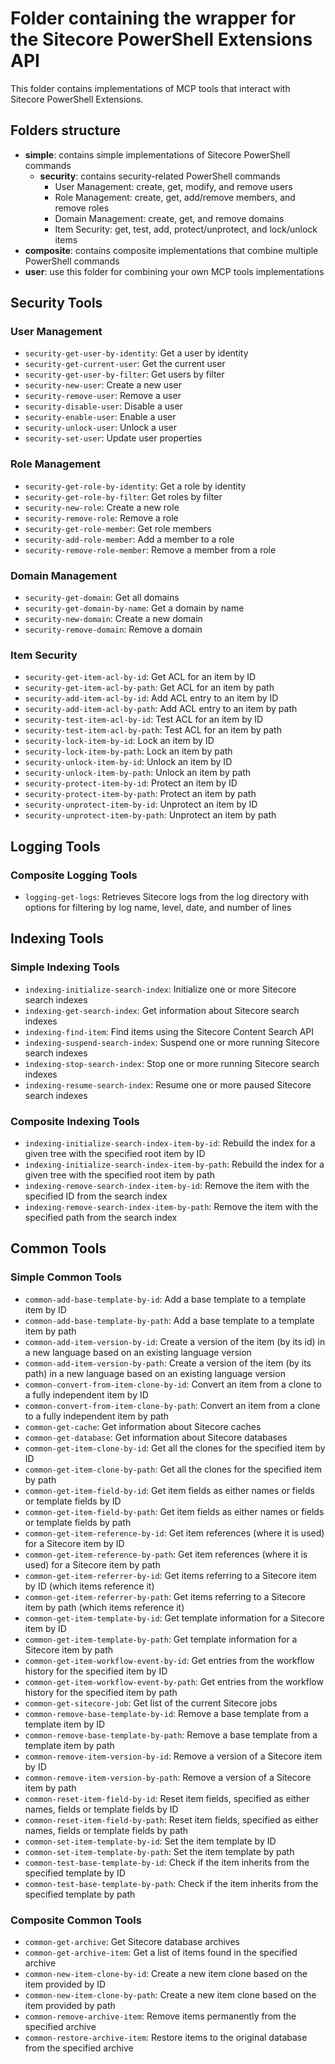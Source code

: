 # Folder containing the wrapper for the Sitecore PowerShell Extensions API

This folder contains implementations of MCP tools that interact with Sitecore PowerShell Extensions.

## Folders structure

- **simple**: contains simple implementations of Sitecore PowerShell commands
  - **security**: contains security-related PowerShell commands
    - User Management: create, get, modify, and remove users
    - Role Management: create, get, add/remove members, and remove roles
    - Domain Management: create, get, and remove domains
    - Item Security: get, test, add, protect/unprotect, and lock/unlock items
- **composite**: contains composite implementations that combine multiple PowerShell commands
- **user**: use this folder for combining your own MCP tools implementations

## Security Tools

### User Management

- `security-get-user-by-identity`: Get a user by identity
- `security-get-current-user`: Get the current user
- `security-get-user-by-filter`: Get users by filter
- `security-new-user`: Create a new user
- `security-remove-user`: Remove a user
- `security-disable-user`: Disable a user
- `security-enable-user`: Enable a user
- `security-unlock-user`: Unlock a user
- `security-set-user`: Update user properties

### Role Management

- `security-get-role-by-identity`: Get a role by identity
- `security-get-role-by-filter`: Get roles by filter
- `security-new-role`: Create a new role
- `security-remove-role`: Remove a role
- `security-get-role-member`: Get role members
- `security-add-role-member`: Add a member to a role
- `security-remove-role-member`: Remove a member from a role

### Domain Management

- `security-get-domain`: Get all domains
- `security-get-domain-by-name`: Get a domain by name
- `security-new-domain`: Create a new domain
- `security-remove-domain`: Remove a domain

### Item Security

- `security-get-item-acl-by-id`: Get ACL for an item by ID
- `security-get-item-acl-by-path`: Get ACL for an item by path
- `security-add-item-acl-by-id`: Add ACL entry to an item by ID
- `security-add-item-acl-by-path`: Add ACL entry to an item by path
- `security-test-item-acl-by-id`: Test ACL for an item by ID
- `security-test-item-acl-by-path`: Test ACL for an item by path
- `security-lock-item-by-id`: Lock an item by ID
- `security-lock-item-by-path`: Lock an item by path
- `security-unlock-item-by-id`: Unlock an item by ID
- `security-unlock-item-by-path`: Unlock an item by path
- `security-protect-item-by-id`: Protect an item by ID
- `security-protect-item-by-path`: Protect an item by path
- `security-unprotect-item-by-id`: Unprotect an item by ID
- `security-unprotect-item-by-path`: Unprotect an item by path

## Logging Tools

### Composite Logging Tools

- `logging-get-logs`: Retrieves Sitecore logs from the log directory with options for filtering by log name, level, date, and number of lines

## Indexing Tools

### Simple Indexing Tools

- `indexing-initialize-search-index`: Initialize one or more Sitecore search indexes
- `indexing-get-search-index`: Get information about Sitecore search indexes
- `indexing-find-item`: Find items using the Sitecore Content Search API
- `indexing-suspend-search-index`: Suspend one or more running Sitecore search indexes
- `indexing-stop-search-index`: Stop one or more running Sitecore search indexes
- `indexing-resume-search-index`: Resume one or more paused Sitecore search indexes

### Composite Indexing Tools

- `indexing-initialize-search-index-item-by-id`: Rebuild the index for a given tree with the specified root item by ID
- `indexing-initialize-search-index-item-by-path`: Rebuild the index for a given tree with the specified root item by path
- `indexing-remove-search-index-item-by-id`: Remove the item with the specified ID from the search index
- `indexing-remove-search-index-item-by-path`: Remove the item with the specified path from the search index

## Common Tools

### Simple Common Tools

- `common-add-base-template-by-id`: Add a base template to a template item by ID
- `common-add-base-template-by-path`: Add a base template to a template item by path
- `common-add-item-version-by-id`: Create a version of the item (by its id) in a new language based on an existing language version
- `common-add-item-version-by-path`: Create a version of the item (by its path) in a new language based on an existing language version
- `common-convert-from-item-clone-by-id`: Convert an item from a clone to a fully independent item by ID
- `common-convert-from-item-clone-by-path`: Convert an item from a clone to a fully independent item by path
- `common-get-cache`: Get information about Sitecore caches
- `common-get-database`: Get information about Sitecore databases
- `common-get-item-clone-by-id`: Get all the clones for the specified item by ID
- `common-get-item-clone-by-path`: Get all the clones for the specified item by path
- `common-get-item-field-by-id`: Get item fields as either names or fields or template fields by ID
- `common-get-item-field-by-path`: Get item fields as either names or fields or template fields by path
- `common-get-item-reference-by-id`: Get item references (where it is used) for a Sitecore item by ID
- `common-get-item-reference-by-path`: Get item references (where it is used) for a Sitecore item by path
- `common-get-item-referrer-by-id`: Get items referring to a Sitecore item by ID (which items reference it)
- `common-get-item-referrer-by-path`: Get items referring to a Sitecore item by path (which items reference it)
- `common-get-item-template-by-id`: Get template information for a Sitecore item by ID
- `common-get-item-template-by-path`: Get template information for a Sitecore item by path
- `common-get-item-workflow-event-by-id`: Get entries from the workflow history for the specified item by ID
- `common-get-item-workflow-event-by-path`: Get entries from the workflow history for the specified item by path
- `common-get-sitecore-job`: Get list of the current Sitecore jobs
- `common-remove-base-template-by-id`: Remove a base template from a template item by ID
- `common-remove-base-template-by-path`: Remove a base template from a template item by path
- `common-remove-item-version-by-id`: Remove a version of a Sitecore item by ID
- `common-remove-item-version-by-path`: Remove a version of a Sitecore item by path
- `common-reset-item-field-by-id`: Reset item fields, specified as either names, fields or template fields by ID
- `common-reset-item-field-by-path`: Reset item fields, specified as either names, fields or template fields by path
- `common-set-item-template-by-id`: Set the item template by ID
- `common-set-item-template-by-path`: Set the item template by path
- `common-test-base-template-by-id`: Check if the item inherits from the specified template by ID
- `common-test-base-template-by-path`: Check if the item inherits from the specified template by path

### Composite Common Tools

- `common-get-archive`: Get Sitecore database archives
- `common-get-archive-item`: Get a list of items found in the specified archive
- `common-new-item-clone-by-id`: Create a new item clone based on the item provided by ID
- `common-new-item-clone-by-path`: Create a new item clone based on the item provided by path
- `common-remove-archive-item`: Remove items permanently from the specified archive
- `common-restore-archive-item`: Restore items to the original database from the specified archive